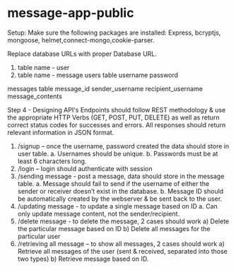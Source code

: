 # message-app-public

Setup: Make sure the following packages are installed: Express, bcryptjs, mongoose, helmet,connect-mongo,cookie-parser.

Replace database URLs with proper Database URL.

1) table name - user 
2) table name - message
users table
username
password

messages table
message_id
sender_username
recipient_username
message_contents

Step 4 - Designing API's
Endpoints should follow REST methodology & use the appropriate HTTP Verbs (GET, POST, PUT, DELETE) as well as return correct status codes for successes and errors. All responses should return relevant information in JSON format.
1)	/signup – once the username, password created the data should store in user table.
a.	Usernames should be unique.
b.	Passwords must be at least 6 characters long.
2)	/login – login should authenticate with session
3)	/sending message - post a message, data should store in the message table.
a.	Message should fail to send if the username of either the sender or receiver doesn’t exist in the database.
b.	Message ID should be automatically created by the webserver & be sent back to the user.
4)	/updating message - to update a single message based on ID
a.	Can only update message content, not the sender/recipient.
5)	/delete message - to delete the message, 2 cases should work
a)	Delete the particular message based on ID
b)	Delete all messages for the particular user
6)	/retrieving all message – to show all messages, 2 cases should work
a)	Retrieve all messages of the user (sent & received, separated into those two types)
b)	Retrieve message based on ID.
